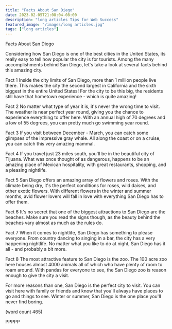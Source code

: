 ```yaml
---
title: "Facts About San Diego"
date: 2023-02-05T21:08:04-08:00
description: "long articles Tips for Web Success"
featured_image: "/images/long articles.jpg"
tags: ["long articles"]
---
```


Facts About San Diego

Considering how San Diego is one of the best cities in
the United States, its really easy to tell how popular
the city is for tourists.  Among the many accomplishments
behind San Diego, let's take a look at several facts behind
this amazing city.

Fact 1
Inside the city limits of San Diego, more than 1 million
people live there.  This makes the city the second largest
in California and the sixth biggest in the entire United 
States!  For the city to be this big, the residents still
have that hometown experience - which is quite amazing!

Fact 2
No matter what type of year it is, it's never the wrong
time to visit.  The weather is near perfect year round, giving
you the chance to experience everything to offer here.  With 
an annual high of 70 degrees and a low of 55 degrees, 
you can pretty much go swimming year round.

Fact 3
If you visit between December - March, you can catch some 
glimpses of the impressive gray whale.  All along the coast
or on a cruise, you can catch this very amazing mammal.

Fact 4
If you travel just 23 miles south, you'll be in the beautiful
city of Tijuana.  What was once thought of as dangerous, 
happens to be an amazing place of Mexican hospitality, 
with great restaurants, shopping, and a pleasing nightlife.

Fact 5
San Diego offers an amazing array of flowers and roses.  With
the climate being dry, it's the perfect conditions for roses, 
wild daises, and other exotic flowers.  With different flowers
in the winter and summer months, avid flower lovers will fall
in love with everything San Diego has to offer them.

Fact 6
It's no secret that one of the biggest attractions to San 
Diego are the beaches.  Make sure you read the signs though,
as the beauty behind the beaches vary almost as much as the
rules do.

Fact 7
When it comes to nightlife, San Diego has something to please
everyone.  From country dancing to singing in a bar, the city
has a very happening nightlife.  No matter what you like to 
do at night, San Diego has it all - and probably a bit more.

Fact 8
The most attractive feature to San Diego is the zoo.  The 100
acre zoo here houses almost 4000 animals all of which who have 
plenty of room to roam around.  With pandas for everyone to see,
the San Diego zoo is reason enough to give the city a visit.

For more reasons than one, San Diego is the perfect city to 
visit.  You can visit here with family or friends and know that
you'll always have places to go and things to see.  Winter or 
summer, San Diego is the one place you'll never find boring.

(word count 465)

PPPPP
